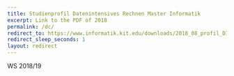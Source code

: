 ```yaml
---
title: Studienprofil Datenintensives Rechnen Master Informatik
excerpt: Link to the PDF of 2018
permalink: /dc/
redirect_to: https://www.informatik.kit.edu/downloads/2018_08_profil_DIC_aug2018.pdf
redirect_sleep_seconds: 1
layout: redirect
---
```


WS 2018/19
